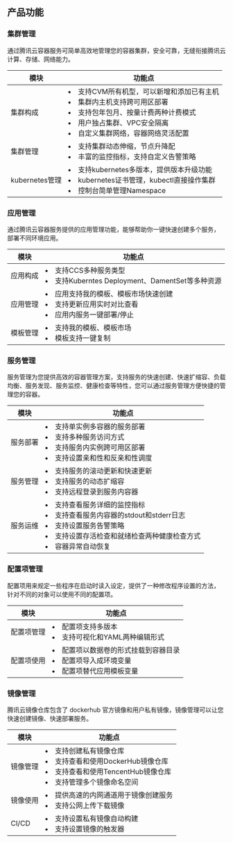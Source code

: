 ## 产品功能
### 集群管理
通过腾讯云容器服务可简单高效地管理您的容器集群，安全可靠，无缝衔接腾讯云计算、存储、网络能力。

|模块|功能点|
|---|------|
|集群构成|<li>支持CVM所有机型，可以新增和添加已有主机</b><br> <li>集群内主机支持跨可用区部署</b><br> <li>支持包年包月、按量计费两种计费模式</b><br><li>用户独占集群、VPC安全隔离</b><br><li>自定义集群网络，容器网络灵活配置|
|集群管理|<li>支持集群动态伸缩，节点升降配</b><br> <li>丰富的监控指标，支持自定义告警策略</b><br> |
|kubernetes管理|<li>支持kubernetes多版本，提供版本升级功能</b><br><li>kubernetes证书管理，kubectl直接操作集群</b><br> <li>控制台简单管理Namespace|

### 应用管理
通过腾讯云容器服务提供的应用管理功能，能够帮助你一键快速创建多个服务， 部署不同环境应用。

|模块|功能点|
|---|------|
|应用构成|<li>支持CCS多种服务类型</b><br> <li>支持Kuberntes Deployment、DamentSet等多种资源|
|应用管理|<li>应用支持我的模板、模板市场快速创建</b><br> <li>支持更新应用实时对比查看</b><br> <li>应用内服务一键部署/停止|
|模板管理|<li>支持我的模板、模板市场</b><br> <li>模板支持一键复制|
### 服务管理
服务管理为您提供高效的容器管理方案，支持服务的快速创建、快速扩缩容、负载均衡、服务发现、服务监控、健康检查等特性，您可以通过服务管理方便快捷的管理您的容器。

|模块|功能点|
|---|------|
|服务部署|<li>支持单实例多容器的服务部署</b><br> <li>支持多种服务访问方式</b><br> <li>支持服务内实例跨可用区部署</b><br> <li>支持设置亲和性和反亲和性调度|
|服务管理|<li>支持服务的滚动更新和快速更新</b><br> <li>支持服务的动态扩缩容</b><br> <li>支持远程登录到服务内容器|
|服务运维|<li>支持查看服务详细的监控指标</b><br> <li>支持查看服务内容器的stdout和stderr日志</b><br> <li>支持设置服务告警策略</b><br> <li>支持设置存活检查和就绪检查两种健康检查方式</b><br> <li>容器异常自动恢复|
### 配置项管理
配置项用来规定一些程序在启动时读入设定，提供了一种修改程序设置的方法， 针对不同的对象可以使用不同的配置项。

|模块|功能点|
|---|------|
|配置项管理|<li>配置项支持多版本</b><br> <li>支持可视化和YAML两种编辑形式|
|配置项使用|<li>配置项以数据卷的形式挂载到容器目录</b><br> <li>配置项导入成环境变量</b><br> <li>配置项替代应用模板变量|
### 镜像管理
腾讯云镜像仓库包含了 dockerhub 官方镜像和用户私有镜像，镜像管理可以让您快速创建镜像、快速部署服务。

|模块|功能点|
|---|------|
|镜像管理|<li>支持创建私有镜像仓库</b><br> <li>支持查看和使用DockerHub镜像仓库</b><br> <li>支持查看和使用TencentHub镜像仓库</b><br> <li>支持管理多个镜像命名空间|
|镜像使用|<li>提供高速的内网通道用于镜像创建服务</b><br><li> 支持公网上传下载镜像|
|CI/CD|<li>支持设置私有镜像自动构建</b><br> <li>支持设置镜像的触发器</b><br>|
